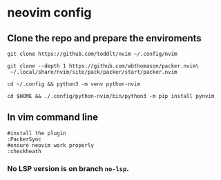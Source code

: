 # neovim config 

## Clone the repo and prepare the enviroments

```shell
git clone https://github.com/toddlt/nvim ~/.config/nvim

git clone --depth 1 https://github.com/wbthomason/packer.nvim\
 ~/.local/share/nvim/site/pack/packer/start/packer.nvim
 
cd ~/.config && python3 -m venv python-nvim

cd $HOME && ./.config/python-nvim/bin/python3 -m pip install pynvim
```

## In vim command line

```vim
#install the plugin
:PackerSync
#ensure neovim work properly
:checkheath
```

### No LSP version is on branch `no-lsp`.
